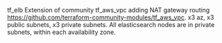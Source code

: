 tf_elb
Extension of community tf_aws_vpc adding NAT gateway routing https://github.com/terraform-community-modules/tf_aws_vpc.
x3 az, x3 public subnets, x3 private subnets.
All elasticsearch nodes are in private subnets, within each availability zone.


